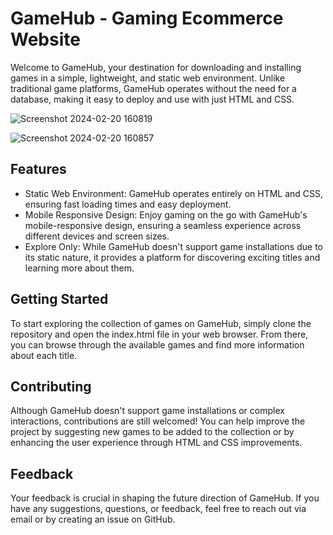 
# GameHub - Gaming Ecommerce Website

Welcome to GameHub, your destination for downloading and installing games in a simple, lightweight, and static web environment. Unlike traditional game platforms, GameHub operates without the need for a database, making it easy to deploy and use with just HTML and CSS.

![Screenshot 2024-02-20 160819](https://github.com/officialNietoA/GameHub/assets/110462747/a09cec17-b7d3-4cf0-9938-8b785a19d595)

![Screenshot 2024-02-20 160857](https://github.com/officialNietoA/GameHub/assets/110462747/dd579173-189c-4725-88c4-ed1a2087331d)





## Features

- Static Web Environment: GameHub operates entirely on HTML and CSS, ensuring fast loading times and easy deployment.
- Mobile Responsive Design: Enjoy gaming on the go with GameHub's mobile-responsive design, ensuring a seamless experience across different devices and screen sizes.
- Explore Only: While GameHub doesn't support game installations due to its static nature, it provides a platform for discovering exciting titles and learning more about them.


## Getting Started

To start exploring the collection of games on GameHub, simply clone the repository and open the index.html file in your web browser. From there, you can browse through the available games and find more information about each title.
## Contributing

Although GameHub doesn't support game installations or complex interactions, contributions are still welcomed! You can help improve the project by suggesting new games to be added to the collection or by enhancing the user experience through HTML and CSS improvements.

## Feedback

Your feedback is crucial in shaping the future direction of GameHub. If you have any suggestions, questions, or feedback, feel free to reach out via email or by creating an issue on GitHub.

